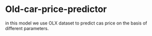 # Old-car-price-predictor
in this model we use OLX dataset to predict cas price on the basis of different parameters.
